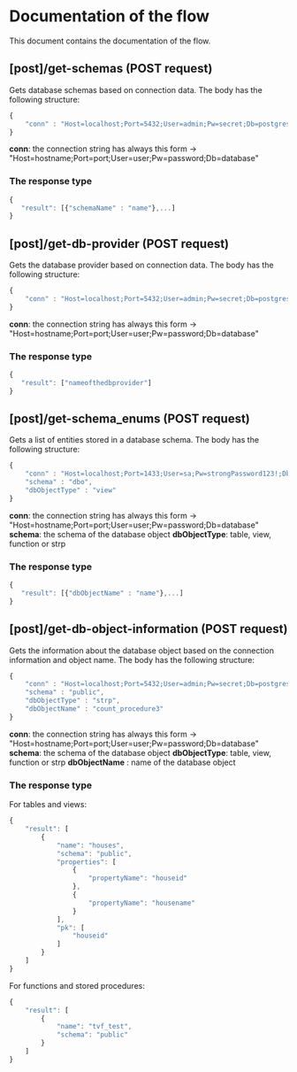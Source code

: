 # Documentation of the flow
This document contains the documentation of the flow.
## [post]/get-schemas (POST request)
Gets database schemas based on connection data.
The body has the following structure:
```javascript
{
    "conn" : "Host=localhost;Port=5432;User=admin;Pw=secret;Db=postgres"
}
```
**conn**: the connection string has always this form -> "Host=hostname;Port=port;User=user;Pw=password;Db=database"
### The response type
```javascript
{
   "result": [{"schemaName" : "name"},...]
}
```

## [post]/get-db-provider (POST request)
Gets the database provider based on connection data.
The body has the following structure:
```javascript
{
    "conn" : "Host=localhost;Port=5432;User=admin;Pw=secret;Db=postgres"
}
```
**conn**: the connection string has always this form -> "Host=hostname;Port=port;User=user;Pw=password;Db=database"
### The response type
```javascript
{
   "result": ["nameofthedbprovider"]
}
```

## [post]/get-schema_enums (POST request)
Gets a list of entities stored in a database schema.
The body has the following structure:
```javascript
{
    "conn" : "Host=localhost;Port=1433;User=sa;Pw=strongPassword123!;Db=master",
    "schema" : "dbo",
    "dbObjectType" : "view"
}
```
**conn**: the connection string has always this form -> "Host=hostname;Port=port;User=user;Pw=password;Db=database"
**schema**: the schema of the database object
**dbObjectType**: table, view, function or strp

### The response type
```javascript
{
   "result": [{"dbObjectName" : "name"},...]
}
```

## [post]/get-db-object-information (POST request)
Gets the information about the database object based on the connection information and object name.
The body has the following structure:
```javascript
{
    "conn" : "Host=localhost;Port=5432;User=admin;Pw=secret;Db=postgres",
    "schema" : "public",
    "dbObjectType" : "strp",
    "dbObjectName" : "count_procedure3"
}
```
**conn**: the connection string has always this form -> "Host=hostname;Port=port;User=user;Pw=password;Db=database"
**schema**: the schema of the database object
**dbObjectType**: table, view, function or strp
**dbObjectName** : name of the database object

### The response type
For tables and views:
```javascript
{
    "result": [
        {
            "name": "houses",
            "schema": "public",
            "properties": [
                {
                    "propertyName": "houseid"
                },
                {
                    "propertyName": "housename"
                }
            ],
            "pk": [
                "houseid"
            ]
        }
    ]
}
```
For functions and stored procedures:
```javascript
{
    "result": [
        {
            "name": "tvf_test",
            "schema": "public"
        }
    ]
}
```